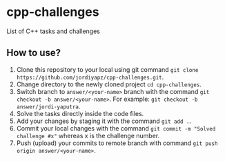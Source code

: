 # cpp-challenges

List of C++ tasks and challenges

## How to use?

1. Clone this repository to your local using git command `git clone https://github.com/jordiyapz/cpp-challenges.git`.
2. Change directory to the newly cloned project `cd cpp-challenges`.
3. Switch branch to `answer/<your-name>` branch with the command `git checkout -b answer/<your-name>`. For example: `git checkout -b answer/jordi-yaputra`.
4. Solve the tasks directly inside the code files.
5. Add your changes by staging it with the command `git add .`.
6. Commit your local changes with the command `git commit -m "Solved challenge #x"` whereas x is the challenge number.
7. Push (upload) your commits to remote branch with command `git push origin answer/<your-name>`.
